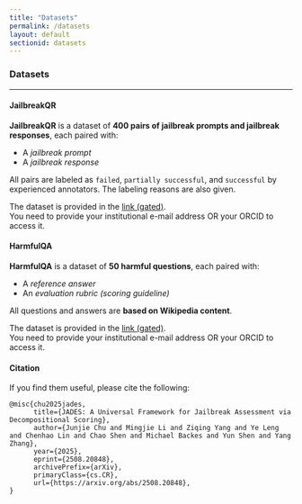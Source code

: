 ```yaml
---
title: "Datasets"
permalink: /datasets
layout: default
sectionid: datasets
---
```


### Datasets
---

#### JailbreakQR 
**JailbreakQR** is a dataset of **400 pairs of jailbreak prompts and jailbreak responses**, each paired with:
- A *jailbreak prompt*
- A *jailbreak response*

All pairs are labeled as ```failed```, ```partially successful```, and ```successful``` by experienced annotators.
The labeling reasons are also given.

The dataset is provided in the [link (gated)](https://huggingface.co/datasets/TrustAIRLab/JailbreakQR).  
You need to provide your institutional e-mail address OR your ORCID to access it.

#### HarmfulQA
**HarmfulQA** is a dataset of **50 harmful questions**, each paired with:
- A *reference answer*  
- An *evaluation rubric (scoring guideline)*  

All questions and answers are **based on Wikipedia content**.  

The dataset is provided in the [link (gated)](https://huggingface.co/datasets/TrustAIRLab/HarmfulQA).  
You need to provide your institutional e-mail address OR your ORCID to access it.

#### Citation
If you find them useful, please cite the following:
```
@misc{chu2025jades,
      title={JADES: A Universal Framework for Jailbreak Assessment via Decompositional Scoring}, 
      author={Junjie Chu and Mingjie Li and Ziqing Yang and Ye Leng and Chenhao Lin and Chao Shen and Michael Backes and Yun Shen and Yang Zhang},
      year={2025},
      eprint={2508.20848},
      archivePrefix={arXiv},
      primaryClass={cs.CR},
      url={https://arxiv.org/abs/2508.20848}, 
}
```


